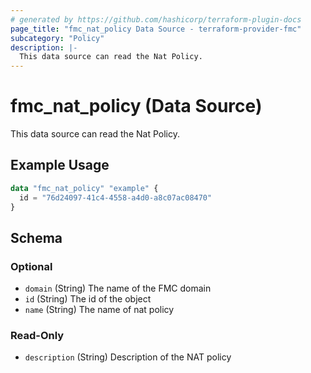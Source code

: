 ```yaml
---
# generated by https://github.com/hashicorp/terraform-plugin-docs
page_title: "fmc_nat_policy Data Source - terraform-provider-fmc"
subcategory: "Policy"
description: |-
  This data source can read the Nat Policy.
---
```


# fmc_nat_policy (Data Source)

This data source can read the Nat Policy.

## Example Usage

```terraform
data "fmc_nat_policy" "example" {
  id = "76d24097-41c4-4558-a4d0-a8c07ac08470"
}
```

<!-- schema generated by tfplugindocs -->
## Schema

### Optional

- `domain` (String) The name of the FMC domain
- `id` (String) The id of the object
- `name` (String) The name of nat policy

### Read-Only

- `description` (String) Description of the NAT policy
